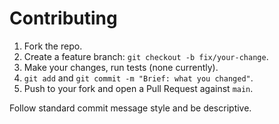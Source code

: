 # Contributing

1. Fork the repo.
2. Create a feature branch: `git checkout -b fix/your-change`.
3. Make your changes, run tests (none currently).
4. `git add` and `git commit -m "Brief: what you changed"`.
5. Push to your fork and open a Pull Request against `main`.

Follow standard commit message style and be descriptive.
